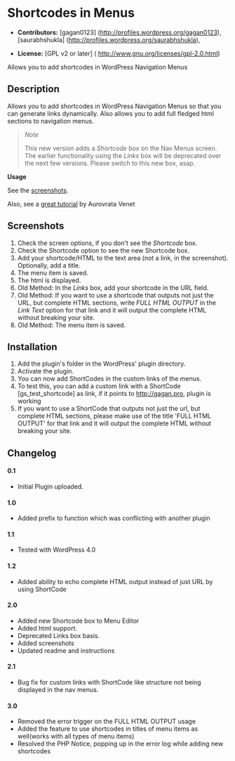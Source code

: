 # Shortcodes in Menus #

* **Contributors:** [gagan0123] (http://profiles.wordpress.org/gagan0123), [saurabhshukla] (http://profiles.wordpress.org/saurabhshukla),

* **License:** [GPL v2 or later] ( http://www.gnu.org/licenses/gpl-2.0.html)

Allows you to add shortcodes in WordPress Navigation Menus

## Description ##

Allows you to add shortcodes in WordPress Navigation Menus so that you can generate links dynamically. Also allows you to add full fledged html sections to navigation menus.

> *Note*
> 
> This new version adds a *Shortcode* box on the Nav Menus screen. The earlier functionality using the *Links* box will be deprecated over the next few versions. Please switch to this new box, asap.

**Usage**

See the [screenshots](https://wordpress.org/plugins/shortcode-in-menus/).

Also, see a [great tutorial](https://wordpress.org/support/topic/how-does-it-work-24?replies####22#post-6160111) by Aurovrata Venet

## Screenshots ##

1. Check the screen options, if you don't see the *Shortcode* box.
1. Check the Shortcode option to see the new Shortcode box.
1. Add your shortcode/HTML to the text area (not a link, in the screenshot). Optionally, add a title.
1. The menu item is saved.
1. The html is displayed.
1. Old Method: In the *Links* box, add your shortcode in the URL field.
1. Old Method: If you want to use a shortcode that outputs not just the URL, but complete HTML sections, write *FULL HTML OUTPUT* in the *Link Text* option for that link and it will output the complete HTML without breaking your site.
1. Old Method: The menu item is saved.

## Installation ##

1. Add the plugin's folder in the WordPress' plugin directory.
1. Activate the plugin.
1. You can now add ShortCodes in the custom links of the menus.
1. To test this, you can add a custom link with a ShortCode [gs_test_shortcode] as link, if it points to http://gagan.pro, plugin is working
1. If you want to use a ShortCode that outputs not just the url, but complete HTML sections, please make use of the title 'FULL HTML OUTPUT' for that link and it will output the complete HTML without breaking your site.

## Changelog ##

#### 0.1 ####
* Initial Plugin uploaded.

#### 1.0 ####
* Added prefix to function which was conflicting with another plugin

#### 1.1 ####
* Tested with WordPress 4.0

#### 1.2 ####
* Added ability to echo complete HTML output instead of just URL by using ShortCode

#### 2.0 ####
* Added new Shortcode box to Menu Editor
* Added html support.
* Deprecated Links box basis.
* Added screenshots
* Updated readme and instructions

#### 2.1 ####
* Bug fix for custom links with ShortCode like structure not being displayed in the nav menus.

#### 3.0 ####
* Removed the error trigger on the FULL HTML OUTPUT usage
* Added the feature to use shortcodes in titles of menu items as well(works with all types of menu items)
* Resolved the PHP Notice, popping up in the error log while adding new shortcodes

